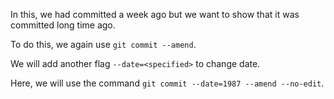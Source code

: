 In this, we had committed a week ago but we want to show that it was committed long time ago.

To do this, we again use `git commit --amend`.

We will add another flag `--date=<specified>` to change date.

Here, we will use the command `git commit --date=1987 --amend --no-edit`.